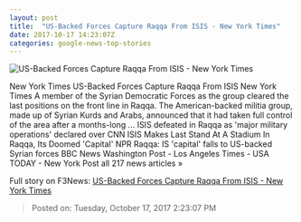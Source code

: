 ```yaml
---
layout: post
title:  "US-Backed Forces Capture Raqqa From ISIS - New York Times"
date: 2017-10-17 14:23:07Z
categories: google-news-top-stories
---
```


![US-Backed Forces Capture Raqqa From ISIS - New York Times](https://static01.nyt.com/images/2017/10/18/world/18raqqa/18raqqa-facebookJumbo.jpg)

New York Times US-Backed Forces Capture Raqqa From ISIS New York Times A member of the Syrian Democratic Forces as the group cleared the last positions on the front line in Raqqa. The American-backed militia group, made up of Syrian Kurds and Arabs, announced that it had taken full control of the area after a months-long ... ISIS defeated in Raqqa as 'major military operations' declared over CNN ISIS Makes Last Stand At A Stadium In Raqqa, Its Doomed 'Capital' NPR Raqqa: IS 'capital' falls to US-backed Syrian forces BBC News Washington Post - Los Angeles Times - USA TODAY - New York Post all 217 news articles »


Full story on F3News: [US-Backed Forces Capture Raqqa From ISIS - New York Times](http://www.f3nws.com/n/nBzNHE)

> Posted on: Tuesday, October 17, 2017 2:23:07 PM
